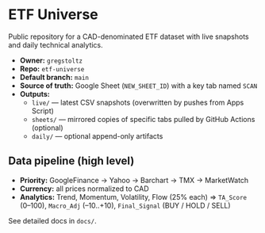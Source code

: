 # ETF Universe

Public repository for a CAD-denominated ETF dataset with live snapshots and daily technical analytics.

- **Owner:** `gregstoltz`
- **Repo:** `etf-universe`
- **Default branch:** `main`
- **Source of truth:** Google Sheet (`NEW_SHEET_ID`) with a key tab named `SCAN`
- **Outputs:**
  - `live/` — latest CSV snapshots (overwritten by pushes from Apps Script)
  - `sheets/` — mirrored copies of specific tabs pulled by GitHub Actions (optional)
  - `daily/` — optional append-only artifacts

## Data pipeline (high level)
- **Priority:** GoogleFinance → Yahoo → Barchart → TMX → MarketWatch  
- **Currency:** all prices normalized to CAD  
- **Analytics:** Trend, Momentum, Volatility, Flow (25% each) ⇒ `TA_Score` (0–100), `Macro_Adj` (–10..+10), `Final_Signal` (BUY / HOLD / SELL)

See detailed docs in `docs/`.
